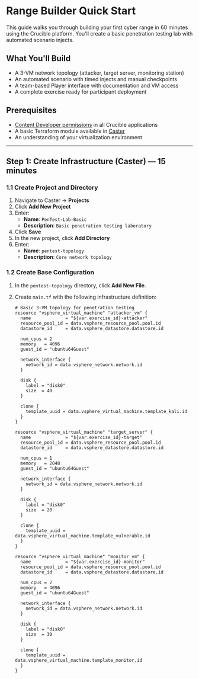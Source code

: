 # Range Builder Quick Start

This guide walks you through building your first cyber range in 60 minutes using the Crucible platform. You'll create a basic penetration testing lab with automated scenario injects.

## What You'll Build

- A 3-VM network topology (attacker, target server, monitoring station)
- An automated scenario with timed injects and manual checkpoints
- A team-based Player interface with documentation and VM access
- A complete exercise ready for participant deployment

## Prerequisites

- [Content Developer permissions](../roles/permissions.md) in all Crucible applications
- A basic Terraform module available in [Caster](../../caster/index.md)
- An understanding of your virtualization environment

---

## Step 1: Create Infrastructure (Caster) — 15 minutes

### 1.1 Create Project and Directory

1. Navigate to Caster → **Projects**
2. Click **Add New Project**
3. Enter:
   - **Name**: `PenTest-Lab-Basic`
   - **Description**: `Basic penetration testing laboratory`
4. Click **Save**
5. In the new project, click **Add Directory**
6. Enter:
   - **Name**: `pentest-topology`
   - **Description**: `Core network topology`

### 1.2 Create Base Configuration

1. In the `pentest-topology` directory, click **Add New File**.
2. Create `main.tf` with the following infrastructure definition:

   ```hcl
   # Basic 3-VM topology for penetration testing
   resource "vsphere_virtual_machine" "attacker_vm" {
     name             = "${var.exercise_id}-attacker"
     resource_pool_id = data.vsphere_resource_pool.pool.id
     datastore_id     = data.vsphere_datastore.datastore.id

     num_cpus = 2
     memory   = 4096
     guest_id = "ubuntu64Guest"

     network_interface {
       network_id = data.vsphere_network.network.id
     }

     disk {
       label = "disk0"
       size  = 40
     }

     clone {
       template_uuid = data.vsphere_virtual_machine.template_kali.id
     }
   }

   resource "vsphere_virtual_machine" "target_server" {
     name             = "${var.exercise_id}-target"
     resource_pool_id = data.vsphere_resource_pool.pool.id
     datastore_id     = data.vsphere_datastore.datastore.id

     num_cpus = 1
     memory   = 2048
     guest_id = "ubuntu64Guest"

     network_interface {
       network_id = data.vsphere_network.network.id
     }

     disk {
       label = "disk0"
       size  = 20
     }

     clone {
       template_uuid = data.vsphere_virtual_machine.template_vulnerable.id
     }
   }

   resource "vsphere_virtual_machine" "monitor_vm" {
     name             = "${var.exercise_id}-monitor"
     resource_pool_id = data.vsphere_resource_pool.pool.id
     datastore_id     = data.vsphere_datastore.datastore.id

     num_cpus = 2
     memory   = 4096
     guest_id = "ubuntu64Guest"

     network_interface {
       network_id = data.vsphere_network.network.id
     }

     disk {
       label = "disk0"
       size  = 30
     }

     clone {
       template_uuid = data.vsphere_virtual_machine.template_monitor.id
     }
   }
   ```
